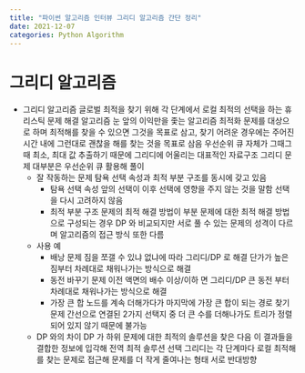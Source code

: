```yaml
---
title: "파이썬 알고리즘 인터뷰 그리디 알고리즘 간단 정리"
date: 2021-12-07
categories: Python Algorithm
---
```


# 그리디 알고리즘

- 그리디 알고리즘
  글로벌 최적을 찾기 위해 각 단계에서 로컬 최적의 선택을 하는 휴리스틱 문제 해결 알고리즘
  눈 앞의 이익만을 좇는 알고리즘
  최적화 문제를 대상으로 하며 최적해를 찾을 수 있으면 그것을 목표로 삼고, 찾기 어려운 경우에는 주어진 시간 내에 그런대로 괜찮을 해를 찾는 것을 목표로 삼음
  우선순위 큐 자체가 그때그때 최소, 최대 값 추출하기 때문에 그리디에 어울리는 대표적인 자료구조
  그리디 문제 대부분은 우선순위 큐 활용해 풀이
  - 잘 작동하는 문제
    탐욕 선택 속성과 최적 부분 구조를 동시에 갖고 있음
    - 탐욕 선택 속성
      앞의 선택이 이후 선택에 영향을 주지 않는 것을 말함
      선택을 다시 고려하지 않음
    - 최적 부분 구조
      문제의 최적 해결 방법이 부분 문제에 대한 최적 해결 방법으로 구성되는 경우
      DP 와 비교되지만 서로 풀 수 있는 문제의 성격이 다르며 알고리즘의 접근 방식 또한 다름
  - 사용 예
    - 배낭 문제
      짐을 쪼갤 수 있냐 없냐에 따라 그리디/DP 로 해결
      단가가 높은 짐부터 차례대로 채워나가는 방식으로 해결
    - 동전 바꾸기 문제
      이전 액면의 배수 이상/이하 면 그리디/DP
      큰 동전 부터 차례대로 채워나가는 방식으로 해결
    - 가장 큰 합
      노드를 계속 더해가다가 마지막에 가장 큰 합이 되는 경로 찾기 문제
      간선으로 연결된 2가지 선택지 중 더 큰 수를 더해나가도 트리가 정렬되어 있지 않기 때문에 불가능
  - DP 와의 차이
    DP 가 하위 문제에 대한 최적의 솔루션을 찾은 다음 이 결과들을 결합한 정보에 입각해 전역 최적 솔루션 선택
    그리디는 각 단계마다 로컬 최적해를 찾는 문제로 접근해 문제를 더 작게 줄여나는 형태
    서로 반대방향
